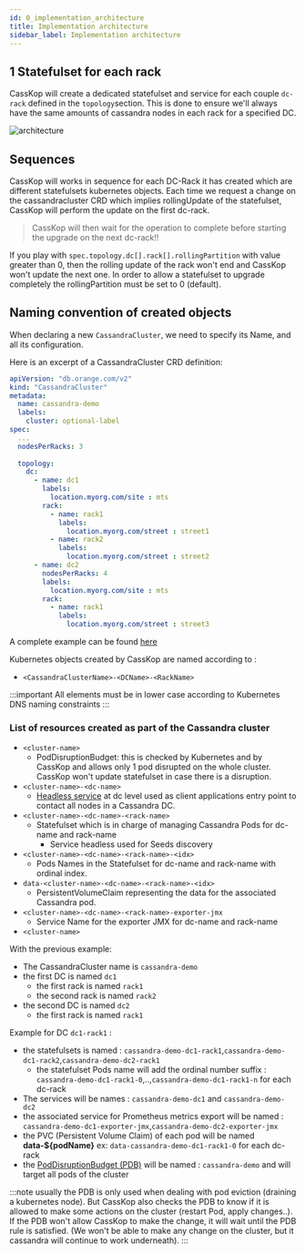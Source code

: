 ```yaml
---
id: 0_implementation_architecture
title: Implementation architecture
sidebar_label: Implementation architecture
---
```


## 1 Statefulset for each rack

CassKop will create a dedicated statefulset and service for each couple `dc-rack` defined in the
`topology`section. This is done to ensure we'll always have the same amounts of cassandra nodes in each rack for a
specified DC.

![architecture](http://www.plantuml.com/plantuml/proxy?src=https://raw.github.com/Orange-OpenSource/casskop/master/documentation/uml/architecture.puml)

## Sequences

CassKop will works in sequence for each DC-Rack it has created which are different statefulsets kubernetes objects.
Each time we request a change on the cassandracluster CRD which implies rollingUpdate of the statefulset, CassKop will
perform the update on the first dc-rack.

> CassKop will then wait for the operation to complete before starting the upgrade on the next dc-rack!!

If you play with `spec.topology.dc[].rack[].rollingPartition` with value greater than 0, then the rolling update of the rack
won't end and CassKop won't update the next one. In order to allow a statefulset to upgrade completely the rollingPartition must be set to 0 (default).

## Naming convention of created objects

When declaring a new `CassandraCluster`, we need to specify its Name, and all its configuration.

Here is an excerpt of a CassandraCluster CRD definition:

```yaml
apiVersion: "db.orange.com/v2"
kind: "CassandraCluster"
metadata:
  name: cassandra-demo
  labels:
    cluster: optional-label
spec:
  ...
  nodesPerRacks: 3
  
  topology:
    dc:
      - name: dc1
        labels:
          location.myorg.com/site : mts
        rack:
          - name: rack1
            labels:
              location.myorg.com/street : street1
          - name: rack2
            labels:
              location.myorg.com/street : street2
      - name: dc2
        nodesPerRacks: 4
        labels:
          location.myorg.com/site : mts
        rack:
          - name: rack1
            labels:
              location.myorg.com/street : street3
```

A complete example can be found [here](https://github.com/Orange-OpenSource/casskop/samples/cassandracluster-pic.yaml)

Kubernetes objects created by CassKop are named according to :

- `<CassandraClusterName>-<DCName>-<RackName>`

:::important
All elements must be in lower case according to Kubernetes DNS naming constraints
:::

### List of resources created as part of the Cassandra cluster

- `<cluster-name>`
  - PodDisruptionBudget: this is checked by Kubernetes and by CassKop and allows only 1 pod disrupted
      on the whole cluster. CassKop won't update statefulset in case there is a disruption.
- `<cluster-name>-<dc-name>`
  - [Headless service](https://kubernetes.io/docs/concepts/services-networking/service/#headless-services) at dc level
      used as client applications entry point to contact all nodes in a Cassandra DC.
- `<cluster-name>-<dc-name>-<rack-name>`
  - Statefulset which is in charge of managing Cassandra Pods for dc-name and rack-name
    - Service headless used for Seeds discovery
- `<cluster-name>-<dc-name>-<rack-name>-<idx>`
  - Pods Names in the Statefulset for dc-name and rack-name with ordinal index.
- `data-<cluster-name>-<dc-name>-<rack-name>-<idx>`
  - PersistentVolumeClaim representing the data for the associated Cassandra pod.
- `<cluster-name>-<dc-name>-<rack-name>-exporter-jmx`
  - Service Name for the exporter JMX for dc-name and rack-name
- `<cluster-name>`

With the previous example:

- The CassandraCluster name is `cassandra-demo`
- the first DC is named `dc1`
  - the first rack is named `rack1`
  - the second rack is named `rack2`
- the second DC is named `dc2`
  - the first rack is named `rack1`

Example for DC `dc1-rack1` :

- the statefulsets is named : `cassandra-demo-dc1-rack1`,`cassandra-demo-dc1-rack2`,`cassandra-demo-dc2-rack1`
  - the statefulset Pods name will add the ordinal number suffix :
      `cassandra-demo-dc1-rack1-0`,..,`cassandra-demo-dc1-rack1-n` for each dc-rack
- The services will be names : `cassandra-demo-dc1` and `cassandra-demo-dc2`
- the associated service for Prometheus metrics export will be named :
  `cassandra-demo-dc1-exporter-jmx`,`cassandra-demo-dc2-exporter-jmx`  
- the PVC (Persistent Volume Claim) of each pod will be named **data-${podName}** ex: `data-cassandra-demo-dc1-rack1-0`
  for each dc-rack
- the [PodDisruptionBudget (PDB)](https://kubernetes.io/docs/tasks/run-application/configure-pdb/) will be named :
  `cassandra-demo` and will target all pods of the cluster
  
:::note
usually the PDB is only used when dealing with pod eviction (draining a kubernetes node). But CassKop
also checks the PDB to know if it is allowed to make some actions on the cluster (restart Pod, apply changes..). If
the PDB won't allow CassKop to make the change, it will wait until the PDB rule is satisfied. (We won't be able
to make any change on the cluster, but it cassandra will continue to work underneath).
:::
